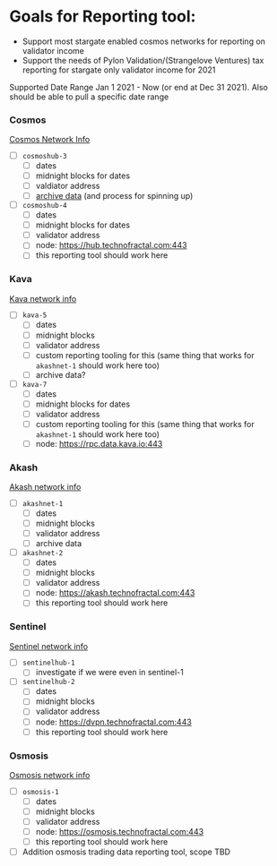 # Goals for Reporting tool:

- Support most stargate enabled cosmos networks for reporting on validator income
- Support the needs of Pylon Validation/(Strangelove Ventures) tax reporting for stargate only validator income for 2021

Supported Date Range Jan 1 2021 - Now (or end at Dec 31 2021). Also should be able to pull a specific date range

### Cosmos
[Cosmos Network Info](https://github.com/cosmos/mainnet)
- [ ] `cosmoshub-3`
    - [ ] dates
    - [ ] midnight blocks for dates
    - [ ] valdiator address
    - [ ] [archive data](https://archive.interchain.io/) (and process for spinning up) 
- [ ] `cosmoshub-4`
    - [ ] dates
    - [ ] midnight blocks for dates
    - [ ] validator address
    - [ ] node: https://hub.technofractal.com:443
    - [ ] this reporting tool should work here

### Kava
[Kava network info](https://github.com/Kava-Labs/launch)
- [ ] `kava-5`
    - [ ] dates 
    - [ ] midnight blocks
    - [ ] validator address
    - [ ] custom reporting tooling for this (same thing that works for `akashnet-1` should work here too)
    - [ ] archive data?
- [ ] `kava-7`
    - [ ] dates
    - [ ] midnight blocks for dates
    - [ ] validator address
    - [ ] custom reporting tooling for this (same thing that works for `akashnet-1` should work here too)
    - [ ] node: https://rpc.data.kava.io:443

### Akash
[Akash network info](https://github.com/ovrclk/net)
- [ ] `akashnet-1`
    - [ ] dates
    - [ ] midnight blocks
    - [ ] validator address
    - [ ] archive data
- [ ] `akashnet-2`
    - [ ] dates
    - [ ] midnight blocks
    - [ ] validator address
    - [ ] node: https://akash.technofractal.com:443
    - [ ] this reporting tool should work here

### Sentinel
[Sentinel network info](https://github.com/sentinel-official/networks)
- [ ] `sentinelhub-1`
    - [ ] investigate if we were even in sentinel-1
- [ ] `sentinelhub-2`
    - [ ] dates
    - [ ] midnight blocks
    - [ ] validator address
    - [ ] node: https://dvpn.technofractal.com:443
    - [ ] this reporting tool should work here

### Osmosis
[Osmosis network info](https://github.com/osmosis-labs/networks)
- [ ] `osmosis-1`
    - [ ] dates
    - [ ] midnight blocks
    - [ ] validator address
    - [ ] node: https://osmosis.technofractal.com:443
    - [ ] this reporting tool should work here
- [ ] Addition osmosis trading data reporting tool, scope TBD